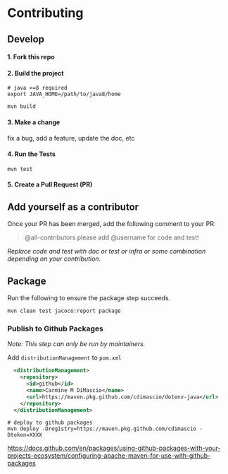 # Contributing

## Develop

#### 1. Fork this repo

#### 2. Build the project

```shell
# java >=8 required
export JAVA_HOME=/path/to/java8/home

mvn build
```

#### 3. Make a change

fix a bug, add a feature, update the doc, etc

#### 4. Run the Tests

```shell
mvn test
```

#### 5. Create a Pull Request (PR)

## Add yourself as a contributor

Once your PR has been merged, add the following comment to your PR:

>@all-contributors please add @username for code and test!

_Replace code and test with doc or test or infra or some combination depending on your contribution._

## Package

Run the following to ensure the package step succeeds.

```shell
mvn clean test jacoco:report package 
```

### Publish to Github Packages

_Note: This step can only be run by maintainers._

Add `distributionManagement` to `pom.xml`

```xml
  <distributionManagement>
    <repository>
      <id>github</id>
      <name>Carmine M DiMascio</name>
      <url>https://maven.pkg.github.com/cdimascio/dotenv-java</url>
    </repository>
  </distributionManagement>
```

```shell
# deploy to github packages
mvn deploy -Dregistry=https://maven.pkg.github.com/cdimascio -Dtoken=XXXX
```
https://docs.github.com/en/packages/using-github-packages-with-your-projects-ecosystem/configuring-apache-maven-for-use-with-github-packages
